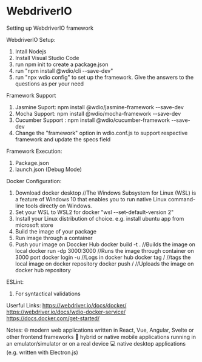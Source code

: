 # WebdriverIO
Setting up WebdriverIO framework

WebdriverIO Setup:
1. Intall Nodejs
2. Install Visual Studio Code
3. run npm init to create a package.json
4. run "npm install @wdio/cli --save-dev"
5. run "npx wdio config" to set up the framework. Give the answers to the questions as per your need

Framework Support
1. Jasmine Suport: npm install @wdio/jasmine-framework --save-dev
2. Mocha Support: npm install @wdio/mocha-framework --save-dev
3. Cucumber Support : npm install @wdio/cucumber-framework --save-dev
4. Change the "framework" option in wdio.conf.js to support respective framework and update the specs field

Framework Execution:
1. Package.json
2. launch.json (Debug Mode)

Docker Configuration:
1. Download docker desktop
//The Windows Subsystem for Linux (WSL) is a feature of Windows 10 that enables you to run native Linux command-line tools directly on Windows.
2. Set your WSL to WSL2 for docker "wsl --set-default-version 2"
3. Install your Linux distribution of choice. e.g. install ubuntu app from microsoft store
4. Build the image of your package
5. Run image through a container
6. Push your image on Doccker Hub
    docker build -t <image-name> .   //Builds the image on local
    docker run -dp 3000:3000 <image-name> //Runs the image through container on 3000 port
    docker login -u <DockerHubUser> //Logs in docker hub
    docker tag <image-name> <repository-name>/<image-name> //tags the local image on docker repository
    docker push <repository-name>/<image-name> //Uploads the image on docker hub repository

ESLint:
1. For syntactical validations

Userful Links:
https://webdriver.io/docs/docker/
https://webdriver.io/docs/wdio-docker-service/
https://docs.docker.com/get-started/

Notes:
🌐   modern web applications written in React, Vue, Angular, Svelte or other frontend frameworks
📱   hybrid or native mobile applications running in an emulator/simulator or on a real device
💻   native desktop applications (e.g. written with Electron.js)

